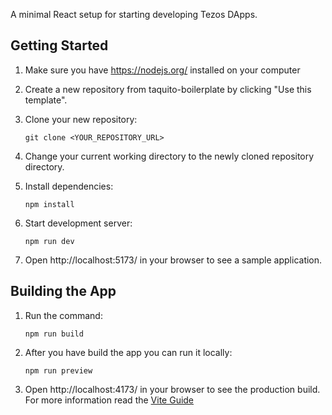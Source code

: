 A minimal React setup for starting developing Tezos DApps.

## Getting Started

1. Make sure you have https://nodejs.org/ installed on your computer
2. Create a new repository from taquito-boilerplate by clicking "Use this template".
3. Clone your new repository:

   `git clone <YOUR_REPOSITORY_URL>`

4. Change your current working directory to the newly cloned repository directory.
5. Install dependencies:

   `npm install`

6. Start development server:

   `npm run dev`

7. Open http://localhost:5173/ in your browser to see a sample application.

## Building the App

1. Run the command:

   `npm run build`

2. After you have build the app you can run it locally:

   `npm run preview`

3. Open http://localhost:4173/ in your browser to see the production build. For more information read the [Vite Guide](https://vitejs.dev/guide/static-deploy.html)

[logo]: https://raw.githubusercontent.com/ecadlabs/taquito-boilerplate/master/assets/built-with-taquito.png "Built with Taquito"
